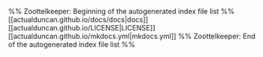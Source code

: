 %% Zoottelkeeper: Beginning of the autogenerated index file list  %%
 [[actualduncan.github.io/docs/docs|docs]]
 [[actualduncan.github.io/LICENSE|LICENSE]]
 [[actualduncan.github.io/mkdocs.yml|mkdocs.yml]]
%% Zoottelkeeper: End of the autogenerated index file list  %%
